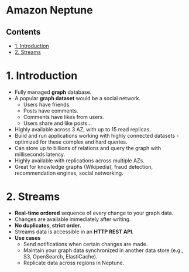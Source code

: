# Amazon Neptune <!-- omit in toc -->

## Contents <!-- omit in toc -->

- [1. Introduction](#1-introduction)
- [2. Streams](#2-streams)

# 1. Introduction

- Fully managed **graph** database.
- A popular **graph dataset** would be a social network.
  - Users have friends.
  - Posts have comments.
  - Comments have likes from users.
  - Users share and like posts...
- Highly available across 3 AZ, with up to 15 read replicas.
- Build and run applications working with highly connected datasets - optimized for these complex and hard queries.
- Can store up to billions of relations and query the graph with milliseconds latency.
- Highly available with replications across multiple AZs.
- Great for knowledge graphs (Wikipedia), fraud detection, recommendation engines, social networking.

# 2. Streams

- **Real-time ordered** sequence of every change to your graph data.
- Changes are available immediately after writing.
- **No duplicates, strict order.**
- Streams data is accessible in an **HTTP REST API**.
- **Use cases**
  - Send notifications when certain changes are made.
  - Maintain your graph data synchronized in another data store (e.g., S3, OpenSearch, ElastiCache).
  - Replicate data across regions in Neptune.
